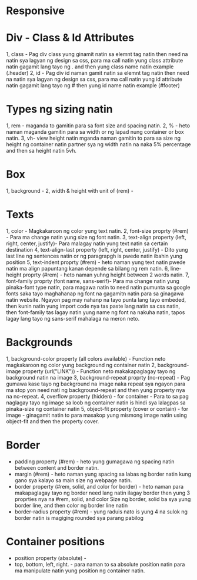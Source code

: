 # Responsive 
<!--
html {
  font-size: 100%; /* 1rem = 16px */
}

body {
  font-family: sans-serif;
  font-size: 1rem;       /* 16px */
  line-height: 1.6;
  margin: 0;
  padding: 1rem;
}

h1 { font-size: 2rem; }    /* 32px */

.box {
  width: 3.125rem;     /* 50px */
  height: 3.125rem;
  background: lightgray;
-->
# Div - Class & Id Attributes

1, class - Pag div class yung ginamit natin sa elemnt tag natin then need na natin sya lagyan ng design sa css, para ma call natin yung class attribute natin gagamit lang tayo ng . and then yung class name natin example (.header)
2, id - Pag div id naman gamit natin sa elemnt tag natin then need na natin sya lagyan ng design sa css, para ma call natin yung id attribute natin gagamit lang tayo ng # then yung id name natin example (#footer)

# Types ng sizing natin
1, rem - maganda to gamitin para sa font size and spacing natin.
2, % - heto naman maganda gamitin para sa width or ng lapad nung container or box natin.
3, vh- view height natin mganda naman gamitin to para sa size ng height ng container natin partner sya ng width natin na naka 5% percentage and then sa height natin 5vh.

# Box
1, background -
2, width & height with unit of (rem) -

# Texts
1, color - Magkakaroon ng color yung text natin.
2, font-size proprty (#rem) - Para ma change natin yung size ng font natin.
3, text-align property (left, right, center, justify)- Para malagay natin yung text natin sa certain destination
4, text-align-last property (left, right, center, justify) - Dito yung last line ng sentences natin or ng paragrapgh is pwede natin ibahin yung position
5, text-indent proprty (#rem) - heto naman yung text natin pwede natin ma align papuntang kanan depende sa bilang ng rem natin.
6, line-height proprty (#rem) - heto naman yuhng height between 2 words natin.
7, font-family proprty (font name, sans-serif)- Para ma change natin yung pinaka-font type natin, para magawa natin to need natin pumunta sa google fonts saka tayo maghahanap ng font na gagamitn natin para sa ginagawa natin website. Ngayon pag may nahanp na tayo punta lang tayo embeded, then kunin natin yung import code nya tas paste lang natin sa css natin, then font-family tas lagay natin yung name ng font na nakuha natin, tapos lagay lang tayo ng sans-serif mahalaga na meron neto.

# Backgrounds
1, background-color property (all colors available) - Function neto magkakaroon ng color yung background ng container natin
2, background-image property (url("LINK")) - Function neto makakapaglagay tayo ng background natin na image 
3, background-repeat proprty (no-repeat) - Pag gumawa kase tayo ng background na image naka repeat sya ngayon para ma stop yon need nati ng background-repeat and then yung property nya na no-repeat.
4, overflow property (hidden) - for container - Para to sa pag naglagay tayo ng image sa loob ng container natin is hindi sya lalagpas sa pinaka-size ng container natin
5, object-fit property (cover or contain) - for image - ginagamit natin to para masakop yung mismong image natin using object-fit and then the property cover.

# Border
- padding property (#rem) - heto yung gumagawa ng spacing natin between content and border natin.
- margin (#rem) - heto naman yung spacing sa labas ng border natin kung gano sya kalayo sa main size ng webpage natin.
- border property (#rem, solid, and color for border) - heto naman para makapaglagay tayo ng border need lang natin ilagay border then yung 3 proprties nya na #rem, solid, and color Size ng border, solid ba sya yung border line, and then color ng border line natin
- border-radius property (#rem) - yung raduis nato is yung 4 na sulok ng border natin is magiging rounded sya parang pabilog

# Container positions
- position property (absolute) - 
- top, bottom, left, right. - para naman to sa absolute position natin para ma manipulate natin yung position ng container natin.

